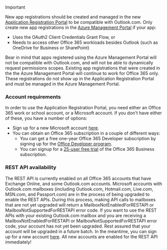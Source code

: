 > [!IMPORTANT]
> New app registrations should be created and managed in the new [Application Registration Portal](https://apps.dev.microsoft.com/) to be compatible with Outlook.com. Only create new app registrations in the [Azure Management Portal](https://manage.windowsazure.com/) if your app:
> 
> - Uses the OAuth2 Client Credentials Grant Flow, or
> - Needs to access other Office 365 workloads besides Outlook (such as OneDrive for Business or SharePoint)
> 
> Bear in mind that apps registered using the Azure Management Portal will not be compatible with Outlook.com, and will not be able to dynamically request permissions scopes.
> Existing app registrations that were created in the the Azure Management Portal will continue to work for Office 365 only. These registrations do not show up in the Application Registration Portal and must be managed in the Azure Management Portal.
>
> ### Account requirements
> 
> In order to use the Application Registration Portal, you need either an Office 365 work or school account, or a Microsoft account. If you don't have either of these, you have a number of options:
> - Sign up for a new Microsoft account [here](https://signup.live.com/signup?wa=wsignin1.0&rpsnv=12&ct=1454618383&rver=6.4.6456.0&wp=MBI_SSL_SHARED&wreply=https://mail.live.com/default.aspx&id=64855&cbcxt=mai&bk=1454618383&uiflavor=web&uaid=b213a65b4fdc484382b6622b3ecaa547&mkt=E-US&lc=1033&lic=1). 
> - You can obtain an Office 365 subscription in a couple of different ways: 
>     - You can get a free one-year Office 365 Developer subscription by signing up for the [Office Developer program](http://dev.office.com/devprogram).
>     - You can signup for a [25-user free trial](https://portal.office.com/Signup/Signup.aspx?OfferId=467eab54-127b-42d3-b046-3844b860bebf&dl=O365_BUSINESS_PREMIUM&alo=1&lc=1033&ali=1#0) of the Office 365 Business subscription.
> 
> ### REST API availability
> 
> The REST API is currently enabled on all Office 365 accounts that have Exchange Online, and some Outlook.com accounts. Microsoft accounts with Outlook.com mailboxes (including Outlook.com, Hotmail.com, Live.com, MSN.com, and Passport.com) are in the process of being upgraded to enable the REST APIs. During this process, making API calls to mailboxes that are not yet upgraded will return a MailboxNotEnabledForRESTAPI or MailboxNotSupportedForRESTAPI error code.
> If you want to use the REST APIs with your existing Outlook.com mailbox and you are receiving a MailboxNotEnabledForRESTAPI or MailboxNotSupportedForRESTAPI error code, your account has not yet been upgraded. Rest assured that your account will be upgraded in a future batch. In the meantime, you can sign up for a new account [here](https://signup.live.com/signup?wa=wsignin1.0&rpsnv=12&ct=1454618383&rver=6.4.6456.0&wp=MBI_SSL_SHARED&wreply=https://mail.live.com/default.aspx&id=64855&cbcxt=mai&bk=1454618383&uiflavor=web&uaid=b213a65b4fdc484382b6622b3ecaa547&mkt=E-US&lc=1033&lic=1). All new accounts are enabled for the REST API immediately!